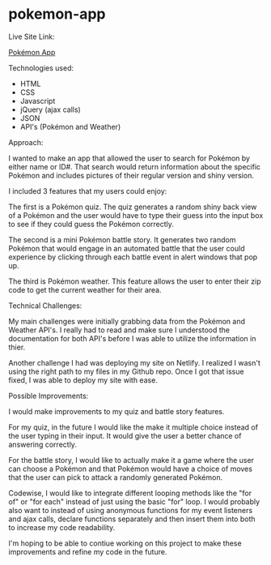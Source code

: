 # pokemon-app

Live Site Link:

[Pokémon App](https://distracted-goodall-b55e3c.netlify.app/)

Technologies used:
- HTML
- CSS
- Javascript
- jQuery (ajax calls)
- JSON
- API's (Pokémon and Weather)

Approach:

I wanted to make an app that allowed the user to search for Pokémon by either name or ID#. That search would return information about the specific Pokémon and includes pictures of their regular version and shiny version.

I included 3 features that my users could enjoy: 

The first is a Pokémon quiz. The quiz generates a random shiny back view of a Pokémon and the user would have to type their guess into the input box to see if they could guess the Pokémon correctly.

The second is a mini Pokémon battle story. It generates two random Pokémon that would engage in an automated battle that the user could experience by clicking through each battle event in alert windows that pop up.

The third is Pokémon weather. This feature allows the user to enter their zip code to get the current weather for their area.

Technical Challenges:

My main challenges were initially grabbing data from the Pokémon and Weather API's. I really had to read and make sure I understood the documentation for both API's before I was able to utilize the information in thier.

Another challenge I had was deploying my site on Netlify. I realized I wasn't using the right path to my files in my Github repo. Once I got that issue fixed, I was able to deploy my site with ease.

Possible Improvements:

I would make improvements to my quiz and battle story features.

For my quiz, in the future I would like the make it multiple choice instead of the user typing in their input. It would give the user a better chance of answering correctly.

For the battle story, I would like to actually make it a game where the user can choose a Pokémon and that Pokémon would have a choice of moves that the user can pick to attack a randomly generated Pokémon.

Codewise, I would like to integrate different looping methods like the "for of" or "for each" instead of just using the basic "for" loop. I would probably also want to instead of using anonymous functions for my event listeners and ajax calls, declare functions separately and then insert them into both to increase my code readability.

I'm hoping to be able to contiue working on this project to make these improvements and refine my code in the future.
